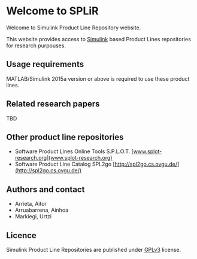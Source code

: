 # Welcome to SPLiR
Welcome to Simulink Product Line Repository website.

This website provides access to [Simulink](https://es.mathworks.com/products/simulink.html) based Product Lines repositories for research purpouses.

## Usage requirements
MATLAB/Simulink 2015a version or above is required to use these product lines.

## Related research papers
TBD

## Other product line repositories
- Software Product Lines Online Tools S.P.L.O.T. [www.splot-research.org](www.splot-research.org)
- Software Product Line Catalog SPL2go [http://spl2go.cs.ovgu.de/](http://spl2go.cs.ovgu.de/)

## Authors and contact
- Arrieta, Aitor
- Arruabarrena, Ainhoa
- Markiegi, Urtzi

## Licence
Simulink Product Line Repositories are published under [GPLv3](splir.github.io/LICENSE) license.
